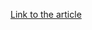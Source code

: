 [Link to the article](https://www.welivesecurity.com/en/cybersecurity/dont-let-dormant-accounts-become-doorway-cybercriminals/)

